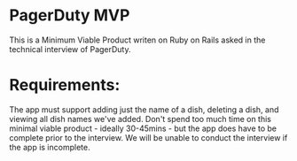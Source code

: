 # PagerDuty MVP

This is a Minimum Viable Product writen on Ruby on Rails asked in the technical interview of PagerDuty.

# Requirements:

The app must support adding just the name of a dish, deleting a dish, and viewing all dish names we've added. Don't spend too much time on this minimal viable product - ideally 30-45mins - but the app does have to be complete prior to the interview. We will be unable to conduct the interview if the app is incomplete.
